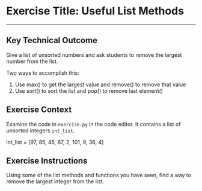 # Exercise Title: Useful List Methods
---
## Key Technical Outcome
Give a list of unsorted numbers and ask students to remove the largest number from the list.

Two ways to accomplish this:
1. Use max() to get the largest value and remove() to remove that value 
2. Use sort() to sort the list and pop() to remove last element()

## Exercise Context
Examine the code in <code>exercise.py</code> in the code editor. It contains a list of unsorted integers <code>int_list</code>.

int_list = [97, 85, 45, 67, 2, 101, 9, 36, 4]

## Exercise Instructions
Using some of the list methods and functions you have seen, find a way to remove the largest integer from the list.
